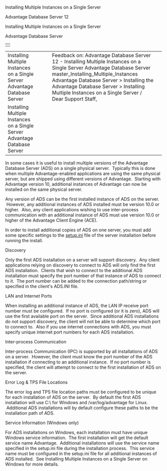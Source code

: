 Installing Multiple Instances on a Single Server




Advantage Database Server 12  

Installing Multiple Instances on a Single Server

Advantage Database Server

|  |
| --- |
|  |

|  |  |  |  |  |
| --- | --- | --- | --- | --- |
| Installing Multiple Instances on a Single Server  Advantage Database Server |  |  | Feedback on: Advantage Database Server 12 - Installing Multiple Instances on a Single Server Advantage Database Server master\_Installing\_Multiple\_Instances Advantage Database Server > Installing the Advantage Database Server > Installing Multiple Instances on a Single Server / Dear Support Staff, |  |
| Installing Multiple Instances on a Single Server  Advantage Database Server |  |  |  |  |

In some cases it is useful to install multiple versions of the Advantage Database Server (ADS) on a single physical server.  Typically this is done when multiple Advantage-enabled applications are using the same physical server, but are shipped using different versions of Advantage.  Starting with Advantage version 10, additional instances of Advantage can now be installed on the same physical server.

Any version of ADS can be the first installed instance of ADS on the server.  However, any additional instances of ADS installed must be version 10.0 or higher.  Also, any client applications wishing to use inter-process communication with an additional instance of ADS must use version 10.0 or higher of the Advantage Client Engine (ACE).

In order to install additional copies of ADS on one server, you must add some specific settings to the [setup.ini](master_performing_silent_installs.htm) file of the server installation before running the install.

Discovery

Only the first ADS installation on a server will support discovery.  Any client applications relying on discovery to connect to ADS will only find the first ADS installation.  Clients that wish to connect to the additional ADS installation must specify the port number of that instance of ADS to connect to it.  The port number can be added to the connection path/string or specified in the client's ADS.INI file.

LAN and Internet Ports

When installing an additional instance of ADS, the LAN IP receive port number must be configured.  If no port is configured (or it is zero), ADS will use the first available port on the server.  Since additional ADS installations do not support discovery, the client will not be able to determine which port to connect to.  Also if you use internet connections with ADS, you must specify unique internet port numbers for each ADS installation.

Inter-process Communication

Inter-process Communication (IPC) is supported by all installations of ADS on a server.  However, the client must know the port number of the ADS installation if connecting to an additional instance.  If no port number is specified, the client will attempt to connect to the first installation of ADS on the server.

Error Log & TPS File Locations

The error log and TPS file location paths must be configured to be unique for each installation of ADS on the server.  By default the first ADS installation will use C:\ for Windows and /var/log/advantage for Linux.  Additional ADS installations will by default configure these paths to be the installation path of ADS.

Service Information (Windows only)

For ADS installations on Windows, each installation must have unique Windows service information.  The first installation will get the default service name Advantage.  Additional installations will use the service name specified in the setup.ini file during the installation process.  This service name must be configured in the setup.ini file for all additional instances of ADS installed.  See Installing Multiple Instances on a Single Server on Windows for more details.